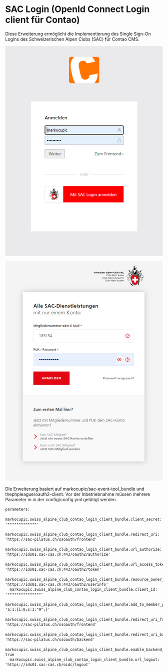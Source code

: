 # SAC Login (OpenId Connect Login client für Contao)

Diese Erweiterung ermöglicht die Implementierung des Single Sign-On Logins des Schweizerischen Alpen Clubs (SAC) für Contao CMS.

![SAC Login](src/Resources/public/img/screenshot_backend_readme.png)

![SAC Login](src/Resources/public/img/screenshot_remote_login_form_readme.png)


DIe Erweiterung basiert auf markocupic/sac-event-tool_bundle und thephpleague/oauth2-client. 
Vor der Inbetriebnahme müssen mehrere Parameter in in der config/config.yml getätigt werden.

```
parameters:
  markocupic.swiss_alpine_club_contao_login_client_bundle.client_secret: '*************'
  markocupic.swiss_alpine_club_contao_login_client_bundle.redirect_uri: 'https://sac-pilatus.ch/ssoauth/frontend'
  markocupic.swiss_alpine_club_contao_login_client_bundle.url_authorize: 'https://ids01.sac-cas.ch:443/oauth2/authorize'
  markocupic.swiss_alpine_club_contao_login_client_bundle.url_access_token: 'https://ids01.sac-cas.ch:443/oauth2/token'
  markocupic.swiss_alpine_club_contao_login_client_bundle.resource_owner_details: 'https://ids01.sac-cas.ch:443/oauth2/userinfo'
  markocupic.swiss_alpine_club_contao_login_client_bundle.client_id: '***************'
  markocupic.swiss_alpine_club_contao_login_client_bundle.add_to_member_groups: 'a:1:{i:0;s:1:"9";}'
  markocupic.swiss_alpine_club_contao_login_client_bundle.redirect_uri_frontend: 'https://sac-pilatus.ch/ssoauth/frontend'
  markocupic.swiss_alpine_club_contao_login_client_bundle.redirect_uri_backend: 'https://sac-pilatus.ch/ssoauth/backend'
  markocupic.swiss_alpine_club_contao_login_client_bundle.enable_backend_sso: true
  markocupic.swiss_alpine_club_contao_login_client_bundle.url_logout: 'https://ids01.sac-cas.ch/oidc/logout'
```
